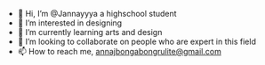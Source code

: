 - 👋 Hi, I’m @Jannayyya a highschool student 
- 👀 I’m interested in designing 
- 🌱 I’m currently learning arts and design
- 💞️ I’m looking to collaborate on people who are expert in this field
- 📫 How to reach me, annajbongabongrulite@gmail.com

<!---
Jannayyya/Jannayyya is a ✨ special ✨ repository because its `README.md` (this file) appears on your GitHub profile.
You can click the Preview link to take a look at your changes.
--->

